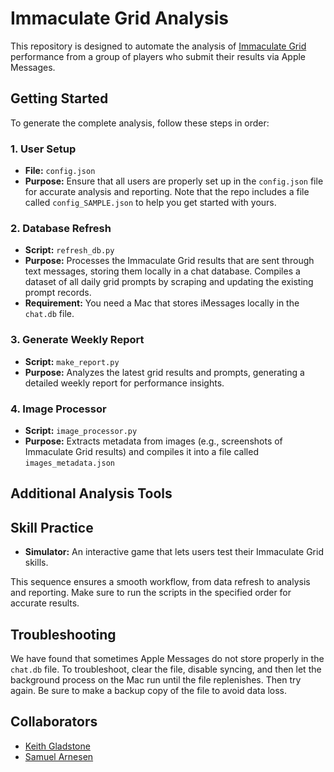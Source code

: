 # Immaculate Grid Analysis
This repository is designed to automate the analysis of [Immaculate Grid](https://www.immaculategrid.com/) performance from a group of players who submit their results via Apple Messages.

## Getting Started
To generate the complete analysis, follow these steps in order:

### 1. User Setup
- **File:** `config.json`
- **Purpose:** Ensure that all users are properly set up in the `config.json` file for accurate analysis and reporting. Note that the repo includes a file called `config_SAMPLE.json` to help you get started with yours.

### 2. Database Refresh
- **Script:** `refresh_db.py`
- **Purpose:** Processes the Immaculate Grid results that are sent through text messages, storing them locally in a chat database. Compiles a dataset of all daily grid prompts by scraping and updating the existing prompt records.
- **Requirement:** You need a Mac that stores iMessages locally in the `chat.db` file.

### 3. Generate Weekly Report
- **Script:** `make_report.py`
- **Purpose:** Analyzes the latest grid results and prompts, generating a detailed weekly report for performance insights.

### 4. Image Processor
- **Script:** `image_processor.py`
- **Purpose:** Extracts metadata from images (e.g., screenshots of Immaculate Grid results) and compiles it into a file called `images_metadata.json`

## Additional Analysis Tools
## Skill Practice
- **Simulator:** An interactive game that lets users test their Immaculate Grid skills.

This sequence ensures a smooth workflow, from data refresh to analysis and reporting. Make sure to run the scripts in the specified order for accurate results.

## Troubleshooting
We have found that sometimes Apple Messages do not store properly in the `chat.db` file. To troubleshoot, clear the file, disable syncing, and then let the background process on the Mac run until the file replenishes. Then try again. Be sure to make a backup copy of the file to avoid data loss.

## Collaborators
- [Keith Gladstone](https://github.com/kgladstone)
- [Samuel Arnesen](https://github.com/samuelarnesen)
